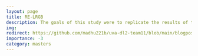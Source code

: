 ```yaml
---
layout: page
title: RE-LRGB
description: The goals of this study were to replicate the results of the original study introducing Long Range Graph Benchmark (LRGB). Extended to provide alternative approaches to mitigate the problem of Long Range Interactions (LRI) in graphs and to provide a better characterisation of which of LRI factors are most important and finally to assess whether the LRGB was indeed a good benchmark for LRI.
img:
redirect: https://github.com/madhu221b/uva-dl2-team11/blob/main/blogpost.md
importance: -3
category: masters
---
```


